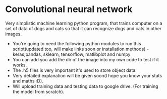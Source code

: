 # Convolutional neural network
Very simplistic machine learning python program, that trains computer on a set of data of dogs and cats so that it can recognize dogs and cats in other images.

* You're going to need the following python modules to run this script(updated too, will make links soon or installation methods) - keras,pandas, sklearn, tensorflow, matlibplot and numpy
* You can add you add the dir of the image into my own code to test if it works.
* The .h5 files is very important it's used to store object data.
* Very detailed explanation will be given soon(I hope you know your stats and maths :D).
* Will upload training data and testing data to google drive. (For training the model from scratch).
